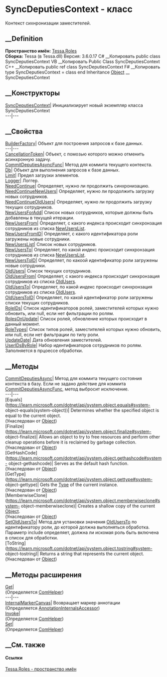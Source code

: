 # SyncDeputiesContext - класс
Контекст сихнронизации заместителей.
## __Definition
 **Пространство имён:** [Tessa.Roles](N_Tessa_Roles.htm)  
 **Сборка:** Tessa (в Tessa.dll) Версия: 3.6.0.17
C# __Копировать
     public class SyncDeputiesContext
VB __Копировать
     Public Class SyncDeputiesContext
C++ __Копировать
     public ref class SyncDeputiesContext
F# __Копировать
     type SyncDeputiesContext = class end
Inheritance
    [Object](https://learn.microsoft.com/dotnet/api/system.object) __ SyncDeputiesContext
##  __Конструкторы
[SyncDeputiesContext](M_Tessa_Roles_SyncDeputiesContext__ctor.htm)|
Инициализирует новый экземпляр класса SyncDeputiesContext  
---|---  
##  __Свойства
[BuilderFactory](P_Tessa_Roles_SyncDeputiesContext_BuilderFactory.htm)|
Объект для построения запросов к базе данных.  
---|---  
[CancellationToken](P_Tessa_Roles_SyncDeputiesContext_CancellationToken.htm)|
Объект, с помозью которого можно отменить асинхронную задачу.  
[CommitDeputiesAsyncFunc](P_Tessa_Roles_SyncDeputiesContext_CommitDeputiesAsyncFunc.htm)|
Метод для коммита текущего контекста.  
[Db](P_Tessa_Roles_SyncDeputiesContext_Db.htm)|  Объект для выполнения
запросов к базе данных.  
[Limit](P_Tessa_Roles_SyncDeputiesContext_Limit.htm)|  Предел загрузки
элементов.  
[Logger](P_Tessa_Roles_SyncDeputiesContext_Logger.htm)|  Логгер.  
[NeedContinue](P_Tessa_Roles_SyncDeputiesContext_NeedContinue.htm)|
Определяет, нужно ли продолжить синхронизацию.  
[NeedContinueNewUsers](P_Tessa_Roles_SyncDeputiesContext_NeedContinueNewUsers.htm)|
Определяет, нужно ли продолжить загрузку новых сотрудников.  
[NeedContinueOldUsers](P_Tessa_Roles_SyncDeputiesContext_NeedContinueOldUsers.htm)|
Определяет, нужно ли продолжить загрузку текущих сотрудников.  
[NewUsersForAdd](P_Tessa_Roles_SyncDeputiesContext_NewUsersForAdd.htm)|
Список новых сотрудников, которые должны быть добавлены в текущей итерации.  
[NewUsersFrom](P_Tessa_Roles_SyncDeputiesContext_NewUsersFrom.htm)|
Определяет, с какого индекса происходит синхронзация сотрудников из списка
[NewUsersList](P_Tessa_Roles_SyncDeputiesContext_NewUsersList.htm).  
[NewUsersFromID](P_Tessa_Roles_SyncDeputiesContext_NewUsersFromID.htm)|
Определяет, с какого идентификатора роли загружены новые сотрудники.  
[NewUsersList](P_Tessa_Roles_SyncDeputiesContext_NewUsersList.htm)|  Список
новых сотрудников.  
[NewUsersTo](P_Tessa_Roles_SyncDeputiesContext_NewUsersTo.htm)|  Определяет,
по какой индекс происходит синхронзация сотрудников из списка
[NewUsersList](P_Tessa_Roles_SyncDeputiesContext_NewUsersList.htm).  
[NewUsersToID](P_Tessa_Roles_SyncDeputiesContext_NewUsersToID.htm)|
Определяет, по какоой идентификатор роли загружены новые сотрудники.  
[OldUsers](P_Tessa_Roles_SyncDeputiesContext_OldUsers.htm)|  Список текущих
сотрудников.  
[OldUsersFrom](P_Tessa_Roles_SyncDeputiesContext_OldUsersFrom.htm)|
Определяет, с какого индекса происходит синхронзация сотрудников из списка
[OldUsers](P_Tessa_Roles_SyncDeputiesContext_OldUsers.htm).  
[OldUsersTo](P_Tessa_Roles_SyncDeputiesContext_OldUsersTo.htm)|  Определяет,
по какой индекс происходит синхронзация сотрудников из списка
[OldUsers](P_Tessa_Roles_SyncDeputiesContext_OldUsers.htm).  
[OldUsersToID](P_Tessa_Roles_SyncDeputiesContext_OldUsersToID.htm)|
Определяет, по какой идентификатор роли загружены списки текущих сотрудников.  
[RoleIDs](P_Tessa_Roles_SyncDeputiesContext_RoleIDs.htm)|  Список
идентификаторов ролей, заместителей которых нужно обновить, или null, если нет
фильтрации по ролям.  
[RolesOnUpdate](P_Tessa_Roles_SyncDeputiesContext_RolesOnUpdate.htm)|  Список
ролей, обновление которых происходит в данный момент.  
[RoleTypes](P_Tessa_Roles_SyncDeputiesContext_RoleTypes.htm)|  Список типов
ролей, заместителей которых нужно обновить, или null, если нет фильтрации по
типу роли.  
[UpdateDate](P_Tessa_Roles_SyncDeputiesContext_UpdateDate.htm)|  Дата
обновления заместителей.  
[UserIDsByRole](P_Tessa_Roles_SyncDeputiesContext_UserIDsByRole.htm)|  Набор
идентификаторов сотрудников по ролям. Заполняется в прцоессе обработки.  
## __Методы
[CommitDeputiesAsync](M_Tessa_Roles_SyncDeputiesContext_CommitDeputiesAsync.htm)|
Метод для коммита текущего состояния контекста в базу. Если не задано действие
для коммита
[CommitDeputiesAsyncFunc](P_Tessa_Roles_SyncDeputiesContext_CommitDeputiesAsyncFunc.htm),
метод выбросит исключение.  
---|---  
[Equals](https://learn.microsoft.com/dotnet/api/system.object.equals#system-
object-equals\(system-object\))| Determines whether the specified object is
equal to the current object.  
(Унаследован от
[Object](https://learn.microsoft.com/dotnet/api/system.object))  
[Finalize](https://learn.microsoft.com/dotnet/api/system.object.finalize#system-
object-finalize)| Allows an object to try to free resources and perform other
cleanup operations before it is reclaimed by garbage collection.  
(Унаследован от
[Object](https://learn.microsoft.com/dotnet/api/system.object))  
[GetHashCode](https://learn.microsoft.com/dotnet/api/system.object.gethashcode#system-
object-gethashcode)| Serves as the default hash function.  
(Унаследован от
[Object](https://learn.microsoft.com/dotnet/api/system.object))  
[GetType](https://learn.microsoft.com/dotnet/api/system.object.gettype#system-
object-gettype)| Gets the
[Type](https://learn.microsoft.com/dotnet/api/system.type) of the current
instance.  
(Унаследован от
[Object](https://learn.microsoft.com/dotnet/api/system.object))  
[MemberwiseClone](https://learn.microsoft.com/dotnet/api/system.object.memberwiseclone#system-
object-memberwiseclone)| Creates a shallow copy of the current
[Object](https://learn.microsoft.com/dotnet/api/system.object).  
(Унаследован от
[Object](https://learn.microsoft.com/dotnet/api/system.object))  
[SetOldUsersTo](M_Tessa_Roles_SyncDeputiesContext_SetOldUsersTo.htm)|  Метод
для установки значения
[OldUsersTo](P_Tessa_Roles_SyncDeputiesContext_OldUsersTo.htm) по
идентификатору роли, до которой должна выполняться обработка. Параметр include
определяет, должна ли искомая роль быть включена в список для обработки.  
[ToString](https://learn.microsoft.com/dotnet/api/system.object.tostring#system-
object-tostring)| Returns a string that represents the current object.  
(Унаследован от
[Object](https://learn.microsoft.com/dotnet/api/system.object))  
##  __Методы расширения
[Get](M_Tessa_Extensions_Default_Client_EDS_ComHelper_Get.htm)|  
(Определяется
[ComHelper](T_Tessa_Extensions_Default_Client_EDS_ComHelper.htm))  
---|---  
[InternalMarkerCanvas](M_Tessa_UI_Views_Charting_Annotations_AnnotationInternalsAccessor_InternalMarkerCanvas.htm)|
Возвращает маркер аннотации  
(Определяется
[AnnotationInternalsAccessor](T_Tessa_UI_Views_Charting_Annotations_AnnotationInternalsAccessor.htm))  
[Invoke](M_Tessa_Extensions_Default_Client_EDS_ComHelper_Invoke.htm)|  
(Определяется
[ComHelper](T_Tessa_Extensions_Default_Client_EDS_ComHelper.htm))  
[Set](M_Tessa_Extensions_Default_Client_EDS_ComHelper_Set.htm)|  
(Определяется
[ComHelper](T_Tessa_Extensions_Default_Client_EDS_ComHelper.htm))  
##  __См. также
#### Ссылки
[Tessa.Roles - пространство имён](N_Tessa_Roles.htm)
